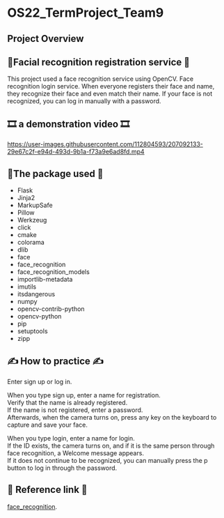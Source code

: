 # OS22_TermProject_Team9
## Project Overview
## 🐥Facial recognition registration service 🐥
This project used a face recognition service using OpenCV. Face recognition login service. When everyone registers their face and name, they recognize their face and even match their name. If your face is not recognized, you can log in manually with a password.

## 🎞️ a demonstration video 🎞️


https://user-images.githubusercontent.com/112804593/207092133-29e67c2f-e94d-493d-9b1a-f73a9e6ad8fd.mp4





## 📃The package used 📃
* Flask
* Jinja2
* MarkupSafe
* Pillow
* Werkzeug
* click
* cmake
* colorama
* dlib
* face
* face_recognition
* face_recognition_models
* importlib-metadata
* imutils
* itsdangerous
* numpy
* opencv-contrib-python
* opencv-python
* pip
* setuptools
* zipp

## ✍️ How to practice ✍️
Enter sign up or log in.

When you type sign up, enter a name for registration.  
Verify that the name is already registered.  
If the name is not registered, enter a password.  
Afterwards, when the camera turns on, press any key on the keyboard to capture and save your face.

When you type login, enter a name for login.  
If the ID exists, the camera turns on, and if it is the same person through face recognition, a Welcome message appears.  
If it does not continue to be recognized, you can manually press the p button to log in through the password.

## 🔗 Reference link 🔗
[face_recognition](https://github.com/ageitgey/face_recognition).
